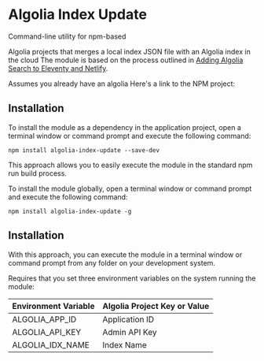 # Algolia Index Update

Command-line utility for npm-based 

Algolia projects that merges a local index JSON file with an Algolia index in the cloud The module is based on the process outlined in [Adding Algolia Search to Eleventy and Netlify](https://www.raymondcamden.com/2020/06/24/adding-algolia-search-to-eleventy-and-netlify). 

Assumes you already have an algolia 
Here's a link to the NPM project:

## Installation 

To install the module as a dependency in the application project, open a terminal window or command prompt and execute the following command:

```shell
npm install algolia-index-update --save-dev 
```

This approach allows you to easily execute the module in the standard npm run build process.

To install the module globally, open a terminal window or command prompt and execute the following command:

```shell
npm install algolia-index-update -g
```

## Installation

With this approach, you can execute the module in a terminal window or command prompt from any folder on your development system.


Requires that you set three environment variables on the system running the module:

| Environment Variable | Algolia Project Key or Value |
| -------------------- | ---------------------------- |
| ALGOLIA_APP_ID       | Application ID               |
| ALGOLIA_API_KEY      | Admin API Key                | 
| ALGOLIA_IDX_NAME     | Index Name                   | 
